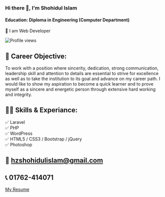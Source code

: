 ### Hi there 👋, I'm Shohidul Islam
#### Education: Diploma in Engineering (Computer Department)
<p>
👑 I am Web Developer <br> 

![Profile views](https://gpvc.arturio.dev/hzshohidul)

## 🚀 Career Objective:
To work with a position where sincerity, dedication, strong communication, leadership skill and attention to details are essential to strive for excellence as well as to take the institution to its goal and advance on my career path. I would like to show my aspiration to become a quick learner and to prove myself as a sincere and energetic person through extensive hard working and integrity.

## 👨‍💻 Skills & Experiance: 
✅ Laravel <br> 
✅ PHP <br>
✅ WordPress <br>
✅ HTML5 / CSS3 / Bootstrap / jQuery <br>
✅ Photoshop <br>

## 📧 hzshohidulislam@gmail.com
## 📞 01762-414071
  
<a href="https://drive.google.com/file/d/1CdmsF5gps8xVd2WtxcY2khDy2iAIgSQm/view?usp=sharing" class="btn btn-primary" target="_blank">My Resume</a>

